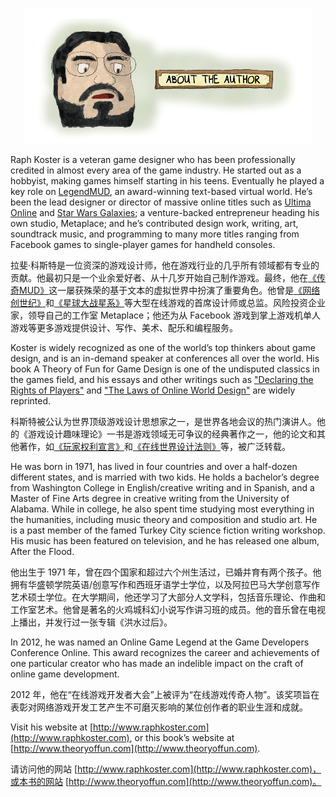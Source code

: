 <p align="center">
  <img src="images/about-the-author.png"/>
</p>

Raph Koster is a veteran game designer who has been professionally credited in almost every area of the game industry. He started out as a hobbyist, making games himself starting in his teens. Eventually he played a key role on [LegendMUD](https://www.legendmud.org/index.php/Welcome_to_Legend), an award-winning text-based virtual world. He’s been the lead designer or director of massive online titles such as [Ultima Online](https://en.wikipedia.org/wiki/Ultima_Online) and [Star Wars Galaxies](https://en.wikipedia.org/wiki/Star_Wars_Galaxies); a venture-backed entrepreneur heading his own studio, Metaplace; and he’s contributed design work, writing, art, soundtrack music, and programming to many more titles ranging from Facebook games to single-player games for handheld consoles.

拉斐·科斯特是一位资深的游戏设计师，他在游戏行业的几乎所有领域都有专业的贡献。他最初只是一个业余爱好者、从十几岁开始自己制作游戏。最终，他在[《传奇MUD》](https://www.legendmud.org/index.php/Welcome_to_Legend)这一屡获殊荣的基于文本的虚拟世界中扮演了重要角色。他曾是[《网络创世纪》](https://en.wikipedia.org/wiki/Ultima_Online)和[《星球大战星系》](https://en.wikipedia.org/wiki/Star_Wars_Galaxies)等大型在线游戏的首席设计师或总监。风险投资企业家，领导自己的工作室 Metaplace；他还为从 Facebook 游戏到掌上游戏机单人游戏等更多游戏提供设计、写作、美术、配乐和编程服务。

Koster is widely recognized as one of the world’s top thinkers about game design, and is an in-demand speaker at conferences all over the world. His book A Theory of Fun for Game Design is one of the undisputed classics in the games field, and his essays and other writings such as ["Declaring the Rights of Players"](https://www.raphkoster.com/games/essays/declaring-the-rights-of-players/) and ["The Laws of Online World Design"](https://www.raphkoster.com/games/laws-of-online-world-design/) are widely reprinted.

科斯特被公认为世界顶级游戏设计思想家之一，是世界各地会议的热门演讲人。他的《游戏设计趣味理论》一书是游戏领域无可争议的经典著作之一，他的论文和其他著作，如[《玩家权利宣言》](https://www.raphkoster.com/games/essays/declaring-the-rights-of-players/)和[《在线世界设计法则》](https://www.raphkoster.com/games/laws-of-online-world-design/)等，被广泛转载。

He was born in 1971, has lived in four countries and over a half-dozen different states, and is married with two kids. He holds a bachelor’s degree from Washington College in English/creative writing and in Spanish, and a Master of Fine Arts degree in creative writing from the University of Alabama. While in college, he also spent time studying most everything in the humanities, including music theory and composition and studio art. He is a past member of the famed Turkey City science fiction writing workshop. His music has been featured on television, and he has released one album, After the Flood.

他出生于 1971 年，曾在四个国家和超过六个州生活过，已婚并育有两个孩子。他拥有华盛顿学院英语/创意写作和西班牙语学士学位，以及阿拉巴马大学创意写作艺术硕士学位。在大学期间，他还学习了大部分人文学科，包括音乐理论、作曲和工作室艺术。他曾是著名的火鸡城科幻小说写作讲习班的成员。他的音乐曾在电视上播出，并发行过一张专辑《洪水过后》。

In 2012, he was named an Online Game Legend at the Game Developers Conference Online. This award recognizes the career and achievements of one particular creator who has made an indelible impact on the craft of online game development.

2012 年，他在“在线游戏开发者大会”上被评为“在线游戏传奇人物”。该奖项旨在表彰对网络游戏开发工艺产生不可磨灭影响的某位创作者的职业生涯和成就。

Visit his website at [http://www.raphkoster.com](http://www.raphkoster.com), or this book’s website at [http://www.theoryoffun.com](http://www.theoryoffun.com).

请访问他的网站 [http://www.raphkoster.com](http://www.raphkoster.com)，或本书的网站 [http://www.theoryoffun.com](http://www.theoryoffun.com)。